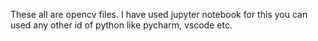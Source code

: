 These all are opencv files. I have used jupyter notebook for this you can used any other id of python like pycharm, vscode etc.
